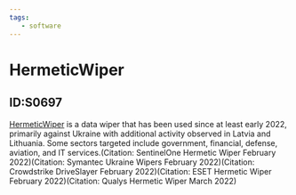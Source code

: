 ```yaml
---
tags:
   - software
---
```

# HermeticWiper
## ID:S0697
[HermeticWiper](software/S0697) is a data wiper that has been used since at least early 2022, primarily against Ukraine with additional activity observed in Latvia and Lithuania. Some sectors targeted include government, financial, defense, aviation, and IT services.(Citation: SentinelOne Hermetic Wiper February 2022)(Citation: Symantec Ukraine Wipers February 2022)(Citation: Crowdstrike DriveSlayer February 2022)(Citation: ESET Hermetic Wiper February 2022)(Citation: Qualys Hermetic Wiper March 2022)
